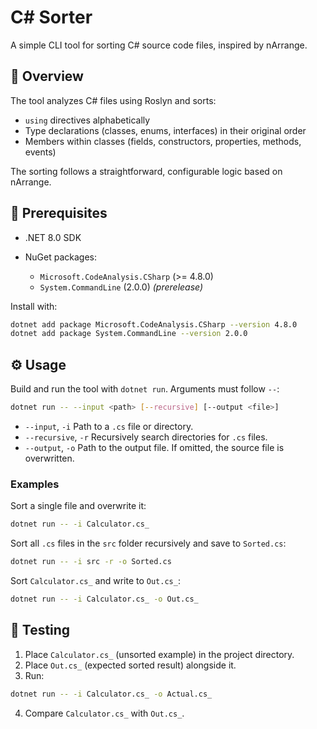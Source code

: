 ﻿# C# Sorter

A simple CLI tool for sorting C# source code files, inspired by nArrange.

## 📖 Overview

The tool analyzes C# files using Roslyn and sorts:

* `using` directives alphabetically
* Type declarations (classes, enums, interfaces) in their original order
* Members within classes (fields, constructors, properties, methods, events)

The sorting follows a straightforward, configurable logic based on nArrange.

## 🚀 Prerequisites

* .NET 8.0 SDK
* NuGet packages:

  * `Microsoft.CodeAnalysis.CSharp` (>= 4.8.0)
  * `System.CommandLine` (2.0.0) _(prerelease)_

Install with:

```bash
dotnet add package Microsoft.CodeAnalysis.CSharp --version 4.8.0
dotnet add package System.CommandLine --version 2.0.0
```

## ⚙️ Usage

Build and run the tool with `dotnet run`. Arguments must follow `--`:

```bash
dotnet run -- --input <path> [--recursive] [--output <file>]
```

* `--input`, `-i`
  Path to a `.cs` file or directory.
* `--recursive`, `-r`
  Recursively search directories for `.cs` files.
* `--output`, `-o`
  Path to the output file. If omitted, the source file is overwritten.

### Examples

Sort a single file and overwrite it:

```bash
dotnet run -- -i Calculator.cs_
```

Sort all `.cs` files in the `src` folder recursively and save to `Sorted.cs`:

```bash
dotnet run -- -i src -r -o Sorted.cs
```

Sort `Calculator.cs_` and write to `Out.cs_`:

```bash
dotnet run -- -i Calculator.cs_ -o Out.cs_
```

## 🔧 Testing

1. Place `Calculator.cs_` (unsorted example) in the project directory.
2. Place `Out.cs_` (expected sorted result) alongside it.
3. Run:

```bash
dotnet run -- -i Calculator.cs_ -o Actual.cs_
```
4. Compare `Calculator.cs_` with `Out.cs_`.